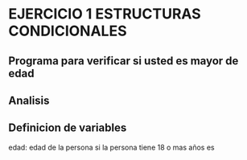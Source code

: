 # EJERCICIO 1 ESTRUCTURAS CONDICIONALES 

## Programa para verificar si usted es mayor de edad 

## Analisis 

## Definicion de variables 

edad: edad de la persona 
si la persona tiene 18 o mas años es